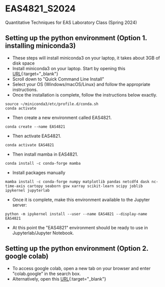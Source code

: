 # EAS4821_S2024
Quantitative Techniques for EAS Laboratory Class (Spring 2024)

## Setting up the python environment (Option 1. installing miniconda3) 
  - These steps will install miniconda3 on your laptop, it takes about 3GB of disk space 
  - Install miniconda3 on your laptop. Start by opening this [URL](https://docs.conda.io/projects/miniconda/en/latest/){:target="_blank"} 
  - Scroll down to "Quick Command Line Install"
  - Select your OS (Windows/macOS/Linux) and follow the appropriate instructions.
  - Once the installation is complete, follow the instructions below exactly. 
```
source ~/miniconda3/etc/profile.d/conda.sh
conda activate
```
  - Then create a new environment called EAS4821.  
```
conda create --name EAS4821
```
  - Then activate EAS4821.
```
conda activate EAS4821
```
  - Then install mamba in EAS4821.
```
conda install -c conda-forge mamba
```
  - Install packages manually
```
mamba install -c conda-forge numpy matplotlib pandas netcdf4 dask nc-time-axis cartopy seaborn gsw xarray scikit-learn scipy joblib ipykernel jupyterlab
```
  - Once it is complete, make this environment available to the Jupyter server:
```
python -m ipykernel install --user --name EAS4821 --display-name EAS4821
```
  - At this point the "EAS4821" environment should be ready to use in Jupyterlab/Jupyter Notebook. 

## Setting up the python environment (Option 2. google colab) 
  - To access google colab, open a new tab on your browser and enter "colab.google" in the search box. 
  - Alternatively, open this [URL](https://colab.google/){:target="_blank"} 
